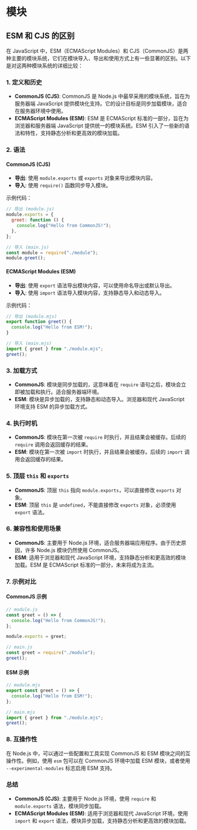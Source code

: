 # 模块

## ESM 和 CJS 的区别

在 JavaScript 中，ESM（ECMAScript Modules）和 CJS（CommonJS）是两种主要的模块系统，它们在模块导入、导出和使用方式上有一些显著的区别。以下是对这两种模块系统的详细比较：

### 1. 定义和历史

- **CommonJS (CJS)**: CommonJS 是 Node.js 中最早采用的模块系统，旨在为服务器端 JavaScript 提供模块化支持。它的设计目标是同步加载模块，适合在服务器环境中使用。
- **ECMAScript Modules (ESM)**: ESM 是 ECMAScript 标准的一部分，旨在为浏览器和服务器端 JavaScript 提供统一的模块系统。ESM 引入了一些新的语法和特性，支持静态分析和更高效的模块加载。

### 2. 语法

#### CommonJS (CJS)

- **导出**: 使用 `module.exports` 或 `exports` 对象来导出模块内容。
- **导入**: 使用 `require()` 函数同步导入模块。

示例代码：

```javascript
// 导出 (module.js)
module.exports = {
  greet: function () {
    console.log("Hello from CommonJS!");
  },
};

// 导入 (main.js)
const module = require("./module");
module.greet();
```

#### ECMAScript Modules (ESM)

- **导出**: 使用 `export` 语法导出模块内容，可以使用命名导出或默认导出。
- **导入**: 使用 `import` 语法导入模块内容，支持静态导入和动态导入。

示例代码：

```javascript
// 导出 (module.mjs)
export function greet() {
  console.log("Hello from ESM!");
}

// 导入 (main.mjs)
import { greet } from "./module.mjs";
greet();
```

### 3. 加载方式

- **CommonJS**: 模块是同步加载的，这意味着在 `require` 语句之后，模块会立即被加载和执行。适合服务器端环境。
- **ESM**: 模块是异步加载的，支持静态和动态导入。浏览器和现代 JavaScript 环境支持 ESM 的异步加载方式。

### 4. 执行时机

- **CommonJS**: 模块在第一次被 `require` 时执行，并且结果会被缓存。后续的 `require` 调用会返回缓存的结果。
- **ESM**: 模块在第一次被 `import` 时执行，并且结果会被缓存。后续的 `import` 调用会返回缓存的结果。

### 5. 顶层 `this` 和 `exports`

- **CommonJS**: 顶层 `this` 指向 `module.exports`，可以直接修改 `exports` 对象。
- **ESM**: 顶层 `this` 是 `undefined`，不能直接修改 `exports` 对象，必须使用 `export` 语法。

### 6. 兼容性和使用场景

- **CommonJS**: 主要用于 Node.js 环境，适合服务器端应用程序。由于历史原因，许多 Node.js 模块仍然使用 CommonJS。
- **ESM**: 适用于浏览器和现代 JavaScript 环境，支持静态分析和更高效的模块加载。ESM 是 ECMAScript 标准的一部分，未来将成为主流。

### 7. 示例对比

#### CommonJS 示例

```javascript
// module.js
const greet = () => {
  console.log("Hello from CommonJS!");
};

module.exports = greet;

// main.js
const greet = require("./module");
greet();
```

#### ESM 示例

```javascript
// module.mjs
export const greet = () => {
  console.log("Hello from ESM!");
};

// main.mjs
import { greet } from "./module.mjs";
greet();
```

### 8. 互操作性

在 Node.js 中，可以通过一些配置和工具实现 CommonJS 和 ESM 模块之间的互操作性。例如，使用 `esm` 包可以在 CommonJS 环境中加载 ESM 模块，或者使用 `--experimental-modules` 标志启用 ESM 支持。

### 总结

- **CommonJS (CJS)**: 主要用于 Node.js 环境，使用 `require` 和 `module.exports` 语法，模块同步加载。
- **ECMAScript Modules (ESM)**: 适用于浏览器和现代 JavaScript 环境，使用 `import` 和 `export` 语法，模块异步加载，支持静态分析和更高效的模块加载。
